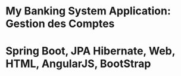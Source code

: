 # My Banking System Application: Gestion des Comptes
# Spring Boot, JPA Hibernate, Web, HTML, AngularJS, BootStrap
